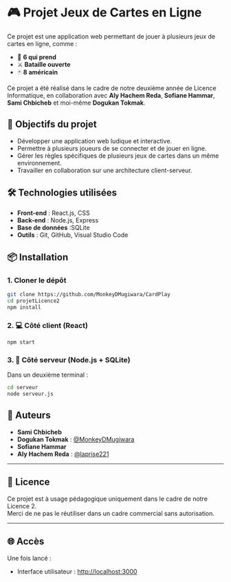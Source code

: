 # 🎮 Projet Jeux de Cartes en Ligne

Ce projet est une application web permettant de jouer à plusieurs jeux de cartes en ligne, comme :

- 🐂 **6 qui prend**
- ⚔️ **Bataille ouverte**
- 🃏 **8 américain**

Ce projet a été réalisé dans le cadre de notre deuxième année de Licence Informatique, en collaboration avec **Aly Hachem Reda**, **Sofiane Hammar**, **Sami Chbicheb** et moi-même **Dogukan Tokmak**.

## 🚀 Objectifs du projet

- Développer une application web ludique et interactive.
- Permettre à plusieurs joueurs de se connecter et de jouer en ligne.
- Gérer les règles spécifiques de plusieurs jeux de cartes dans un même environnement.
- Travailler en collaboration sur une architecture client-serveur.

## 🛠️ Technologies utilisées

- **Front-end** : React.js, CSS
- **Back-end** : Node.js, Express
- **Base de données** :SQLite
- **Outils** : Git, GitHub, Visual Studio Code

## 📦 Installation

### 1. Cloner le dépôt
```bash
git clone https://github.com/MonkeyDMugiwara/CardPlay
cd projetLicence2
npm install
```

### 2. 💻 Côté client (React)
```bash
npm start
```

### 3. 🔌 Côté serveur (Node.js + SQLite)
Dans un deuxième terminal :
```bash
cd serveur
node serveur.js
```
## 👥 Auteurs

- **Sami Chbicheb** 
- **Dogukan Tokmak** : [@MonkeyDMugiwara](https://github.com/MonkeyDMugiwara)
- **Sofiane Hammar**
- **Aly Hachem Reda** : [@laprise221](https://github.com/laprise221)

---

## 📄 Licence

Ce projet est à usage pédagogique uniquement dans le cadre de notre Licence 2.  
Merci de ne pas le réutiliser dans un cadre commercial sans autorisation.

---

## 🌐 Accès

Une fois lancé :
- Interface utilisateur : [http://localhost:3000](http://localhost:3000)
